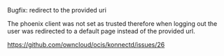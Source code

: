 Bugfix: redirect to the provided uri

The phoenix client was not set as trusted therefore when logging out the user was redirected to a default page instead of the provided url.

https://github.com/owncloud/ocis/konnectd/issues/26
